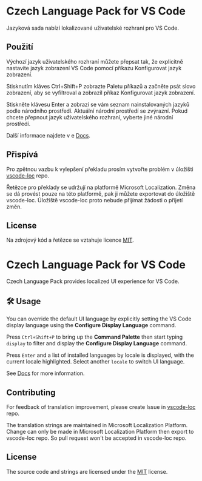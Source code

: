 # Czech Language Pack for VS Code

Jazyková sada nabízí lokalizované uživatelské rozhraní pro VS Code.

## Použití

Výchozí jazyk uživatelského rozhraní můžete přepsat tak, že explicitně nastavíte jazyk zobrazení VS Code pomocí příkazu Konfigurovat jazyk zobrazení.

Stisknutím kláves Ctrl+Shift+P zobrazte Paletu příkazů a začněte psát slovo zobrazení, aby se vyfiltroval a zobrazil příkaz Konfigurovat jazyk zobrazení.

Stiskněte klávesu Enter a zobrazí se vám seznam nainstalovaných jazyků podle národního prostředí. Aktuální národní prostředí se zvýrazní. Pokud chcete přepnout jazyk uživatelského rozhraní, vyberte jiné národní prostředí.

Další informace najdete v e [Docs](https://go.microsoft.com/fwlink/?LinkId=761051).

## Přispívá

Pro zpětnou vazbu k vylepšení překladu prosím vytvořte problém v úložišti  [vscode-loc](https://github.com/microsoft/vscode-loc) repo.

Řetězce pro překlady se udržují na platformě Microsoft Localization. Změna se dá provést pouze na této platformě, pak ji můžete exportovat do úložiště vscode-loc. Úložiště vscode-loc proto nebude přijímat žádosti o přijetí změn.


## License

Na zdrojový kód a řetězce se vztahuje licence [MIT](https://github.com/Microsoft/vscode-loc/blob/master/LICENSE.md).

# Czech Language Pack for VS Code

Czech Language Pack provides localized UI experience for VS Code.

## 🛠️ Usage

You can override the default UI language by explicitly setting the VS Code display language using the **Configure Display Language** command.

Press `Ctrl+Shift+P` to bring up the **Command Palette** then start typing `display` to filter and display the **Configure Display Language** command.

Press `Enter` and a list of installed languages by locale is displayed, with the current locale highlighted. Select another `locale` to switch UI language.

See [Docs](https://go.microsoft.com/fwlink/?LinkId=761051) for more information.

## Contributing

For feedback of translation improvement, please create Issue in [vscode-loc](https://github.com/microsoft/vscode-loc) repo.

The translation strings are maintained in Microsoft Localization Platform. Change can only be made in Microsoft Localization Platform then export to vscode-loc repo. So pull request won't be accepted in vscode-loc repo.


## License

The source code and strings are licensed under the [MIT](https://github.com/Microsoft/vscode-loc/blob/master/LICENSE.md) license.
